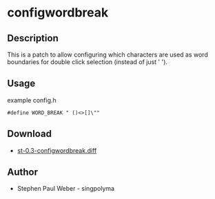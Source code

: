 configwordbreak
===============

Description
-----------

This is a patch to allow configuring which characters are used as
word boundaries for double click selection (instead of just ' ').

Usage
-----

example config.h

	#define WORD_BREAK " ()<>[]\""

Download
--------
* [st-0.3-configwordbreak.diff][0]

[0]: st-0.3-configwordbreak.diff

Author
------

 * Stephen Paul Weber - singpolyma
